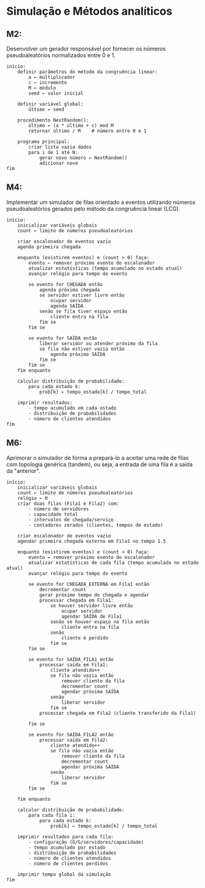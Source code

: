 # **Simulação e Métodos analíticos**

## M2:
Desenvolver um gerador responsável por fornecer os números pseudoaleatórios normalizados entre 0 e 1.

    início:
        definir parâmetros do método da congruência linear:
            a ← multiplicador
            c ← incremento
            M ← módulo
            seed ← valor inicial

        definir variável global:
            último ← seed

        procedimento NextRandom():
            último ← (a * último + c) mod M
            retornar último / M    # número entre 0 e 1

        programa principal:
            criar lista vazia dados
            para i de 1 até N:
                gerar novo número ← NextRandom()
                adicionar novo
    fim

## M4: 
Implementar um simulador de filas orientado a eventos utilizando números pseudoaleatórios gerados pelo método da congruência linear (LCG).

    início:
        inicializar variáveis globais
        count ← limite de números pseudoaleatórios

        criar escalonador de eventos vazio
        agenda primeira chegada

        enquanto (existirem eventos) e (count > 0) faça:
            evento ← remover próximo evento do escalonador
            atualizar estatísticas (tempo acumulado no estado atual)
            avançar relógio para tempo do evento

            se evento for CHEGADA então
                agenda próxima chegada
                se servidor estiver livre então
                    ocupar servidor
                    agenda SAÍDA
                senão se fila tiver espaço então
                    cliente entra na fila
                fim se
            fim se

            se evento for SAÍDA então
                liberar servidor ou atender próximo da fila
                se fila não estiver vazia então
                    agenda próxima SAÍDA
                fim se
            fim se
        fim enquanto

        calcular distribuição de probabilidade:
            para cada estado k:
                prob[k] ← tempo_estado[k] / tempo_total

        imprimir resultados:
            - tempo acumulado em cada estado
            - distribuição de probabilidades
            - número de clientes atendidos
    fim

## M6: 
Aprimorar o simulador de forma a prepará-lo a aceitar uma rede de filas com topologia genérica (tandem), ou seja, a entrada de uma fila é a saída da "anterior".

    início:
        inicializar variáveis globais
        count ← limite de números pseudoaleatórios
        relógio ← 0
        criar duas filas (Fila1 e Fila2) com:
            - número de servidores
            - capacidade total
            - intervalos de chegada/serviço
            - contadores zerados (clientes, tempos de estado)
    
        criar escalonador de eventos vazio
        agendar primeira chegada externa em Fila1 no tempo 1.5
    
        enquanto (existirem eventos) e (count > 0) faça:
            evento ← remover próximo evento do escalonador
            atualizar estatísticas de cada fila (tempo acumulado no estado atual)
            avançar relógio para tempo do evento
    
            se evento for CHEGADA_EXTERNA em Fila1 então
                decrementar count
                gerar próximo tempo de chegada e agendar
                processar chegada em Fila1:
                    se houver servidor livre então
                        ocupar servidor
                        agendar SAÍDA de Fila1
                    senão se houver espaço na fila então
                        cliente entra na fila
                    senão
                        cliente é perdido
                    fim se
            fim se
    
            se evento for SAÍDA_FILA1 então
                processar saída em Fila1:
                    cliente atendido++
                    se fila não vazia então
                        remover cliente da fila
                        decrementar count
                        agendar próxima SAÍDA
                    senão
                        liberar servidor
                    fim se
                processar chegada em Fila2 (cliente transferido da Fila1)
    
            fim se
    
            se evento for SAÍDA_FILA2 então
                processar saída em Fila2:
                    cliente atendido++
                    se fila não vazia então
                        remover cliente da fila
                        decrementar count
                        agendar próxima SAÍDA
                    senão
                        liberar servidor
                    fim se
            fim se
    
        fim enquanto
    
        calcular distribuição de probabilidade:
            para cada fila i:
                para cada estado k:
                    prob[k] ← tempo_estado[k] / tempo_total
    
        imprimir resultados para cada fila:
            - configuração (G/G/servidores/capacidade)
            - tempo acumulado por estado
            - distribuição de probabilidades
            - número de clientes atendidos
            - número de clientes perdidos
    
        imprimir tempo global da simulação
    fim

